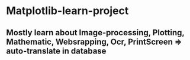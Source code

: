 # Matplotlib-learn-project

## Mostly learn about Image-processing, Plotting, Mathematic, Websrapping, Ocr, PrintScreen => auto-translate in database
